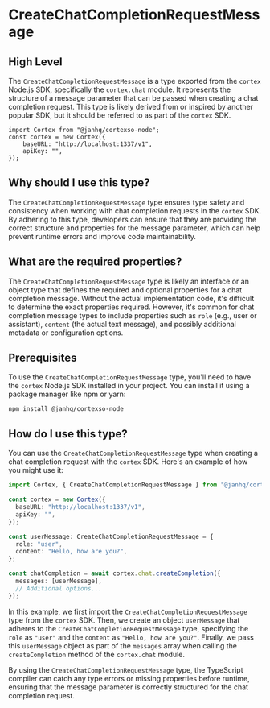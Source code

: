 
  
  # **CreateChatCompletionRequestMessage**

## High Level

The `CreateChatCompletionRequestMessage` is a type exported from the `cortex` Node.js SDK, specifically the `cortex.chat` module. It represents the structure of a message parameter that can be passed when creating a chat completion request. This type is likely derived from or inspired by another popular SDK, but it should be referred to as part of the `cortex` SDK.

```
import Cortex from "@janhq/cortexso-node";
const cortex = new Cortex({
    baseURL: "http://localhost:1337/v1",
    apiKey: "",
});
```

## Why should I use this type?

The `CreateChatCompletionRequestMessage` type ensures type safety and consistency when working with chat completion requests in the `cortex` SDK. By adhering to this type, developers can ensure that they are providing the correct structure and properties for the message parameter, which can help prevent runtime errors and improve code maintainability.

## What are the required properties?

The `CreateChatCompletionRequestMessage` type is likely an interface or an object type that defines the required and optional properties for a chat completion message. Without the actual implementation code, it's difficult to determine the exact properties required. However, it's common for chat completion message types to include properties such as `role` (e.g., user or assistant), `content` (the actual text message), and possibly additional metadata or configuration options.

## Prerequisites

To use the `CreateChatCompletionRequestMessage` type, you'll need to have the `cortex` Node.js SDK installed in your project. You can install it using a package manager like npm or yarn:

```
npm install @janhq/cortexso-node
```

## How do I use this type?

You can use the `CreateChatCompletionRequestMessage` type when creating a chat completion request with the `cortex` SDK. Here's an example of how you might use it:

```typescript
import Cortex, { CreateChatCompletionRequestMessage } from "@janhq/cortexso-node";

const cortex = new Cortex({
  baseURL: "http://localhost:1337/v1",
  apiKey: "",
});

const userMessage: CreateChatCompletionRequestMessage = {
  role: "user",
  content: "Hello, how are you?",
};

const chatCompletion = await cortex.chat.createCompletion({
  messages: [userMessage],
  // Additional options...
});
```

In this example, we first import the `CreateChatCompletionRequestMessage` type from the `cortex` SDK. Then, we create an object `userMessage` that adheres to the `CreateChatCompletionRequestMessage` type, specifying the `role` as `"user"` and the `content` as `"Hello, how are you?"`. Finally, we pass this `userMessage` object as part of the `messages` array when calling the `createCompletion` method of the `cortex.chat` module.

By using the `CreateChatCompletionRequestMessage` type, the TypeScript compiler can catch any type errors or missing properties before runtime, ensuring that the message parameter is correctly structured for the chat completion request.
  
  